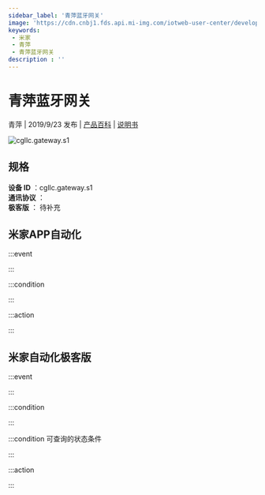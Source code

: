 ```yaml
---
sidebar_label: '青萍蓝牙网关'
image: 'https://cdn.cnbj1.fds.api.mi-img.com/iotweb-user-center/developer_1679047575516Nh6vkLzY.png?GalaxyAccessKeyId=AKVGLQWBOVIRQ3XLEW&Expires=9223372036854775807&Signature=kr8witiv4DOAoniYT1VAZIlR63c='
keywords: 
 - 米家
 - 青萍
 - 青萍蓝牙网关
description : ''
---
```

# 青萍蓝牙网关

青萍 | 2019/9/23 发布 | [产品百科](https://home.mi.com/webapp/content/baike/product/index.html?model=cgllc.gateway.s1/) | [说明书](https://home.mi.com/views/introduction.html?model=cgllc.gateway.s1&region=cn)

![cgllc.gateway.s1](https://cdn.cnbj1.fds.api.mi-img.com/iotweb-user-center/developer_1679047575516Nh6vkLzY.png?GalaxyAccessKeyId=AKVGLQWBOVIRQ3XLEW&Expires=9223372036854775807&Signature=kr8witiv4DOAoniYT1VAZIlR63c=)

## 规格  
> 
**设备 ID** ：cgllc.gateway.s1  
**通讯协议** ：  
**极客版**  ： 待补充 


## 米家APP自动化  

:::event  

:::

:::condition  

:::

:::action   

:::

## 米家自动化极客版  

:::event  

:::

:::condition  

:::

:::condition 可查询的状态条件  

:::

:::action  

:::

        
